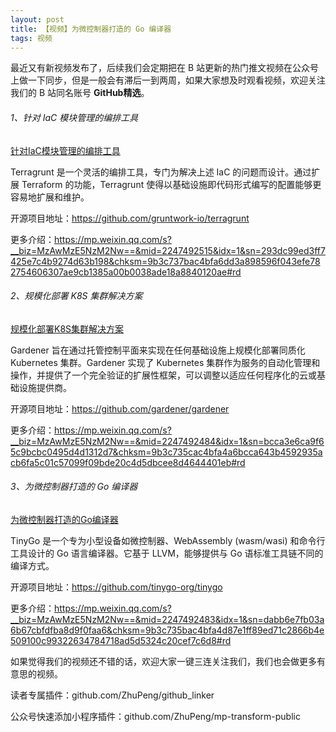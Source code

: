 ```yaml
---
layout: post
title: 【视频】为微控制器打造的 Go 编译器
tags: 视频
---
```


最近又有新视频发布了，后续我们会定期把在 B 站更新的热门推文视频在公众号上做一下同步，但是一般会有滞后一到两周，如果大家想及时观看视频，欢迎关注我们的 B 站同名账号 **GitHub精选**。

######  1、针对 IaC 模块管理的编排工具

[针对IaC模块管理的编排工具](https://www.bilibili.com/video/BV1jvUuYDEt2/)

Terragrunt 是一个灵活的编排工具，专门为解决上述 IaC 的问题而设计。通过扩展 Terraform 的功能，Terragrunt 使得以基础设施即代码形式编写的配置能够更容易地扩展和维护。

开源项目地址：https://github.com/gruntwork-io/terragrunt

更多介绍：https://mp.weixin.qq.com/s?__biz=MzAwMzE5NzM2Nw==&mid=2247492515&idx=1&sn=293dc99ed3ff7425e7c4b9274d63b198&chksm=9b3c737bac4bfa6dd3a898596f043efe782754606307ae9cb1385a00b0038ade18a8840120ae#rd

###### 2、规模化部署 K8S 集群解决方案

[规模化部署K8S集群解决方案](https://www.bilibili.com/video/BV1ntUuYxE8A/)

Gardener 旨在通过托管控制平面来实现在任何基础设施上规模化部署同质化 Kubernetes 集群。Gardener 实现了 Kubernetes 集群作为服务的自动化管理和操作，并提供了一个完全验证的扩展性框架，可以调整以适应任何程序化的云或基础设施提供商。

开源项目地址：https://github.com/gardener/gardener

更多介绍：https://mp.weixin.qq.com/s?__biz=MzAwMzE5NzM2Nw==&mid=2247492484&idx=1&sn=bcca3e6ca9f65c9bcbc0495d4d1312d7&chksm=9b3c735cac4bfa4a6bcca643b4592935acb6fa5c01c57099f09bde20c4d5dbcee8d4644401eb#rd

###### 3、为微控制器打造的 Go 编译器

[为微控制器打造的Go编译器](https://www.bilibili.com/video/BV1kxUuYoE5F/)

TinyGo 是一个专为小型设备如微控制器、WebAssembly (wasm/wasi) 和命令行工具设计的 Go 语言编译器。它基于 LLVM，能够提供与 Go 语标准工具链不同的编译方式。

开源项目地址：https://github.com/tinygo-org/tinygo

更多介绍：https://mp.weixin.qq.com/s?__biz=MzAwMzE5NzM2Nw==&mid=2247492483&idx=1&sn=dabb6e7fb03a6b67cbfdfba8d9f0faa6&chksm=9b3c735bac4bfa4d87e1ff89ed71c2866b4e509100c99322634784718ad5d5324c20cef7c6d8#rd

如果觉得我们的视频还不错的话，欢迎大家一键三连关注我们，我们也会做更多有意思的视频。

读者专属插件：github.com/ZhuPeng/github_linker

公众号快速添加小程序插件：github.com/ZhuPeng/mp-transform-public